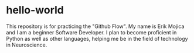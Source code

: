 # hello-world
This repository is for practicing the "Github Flow".
    My name is Erik Mojica and I am a beginner Software Developer.
    I plan to become proficient in Python as well as other languages,
    helping me be in the field of technology in Neuroscience.
